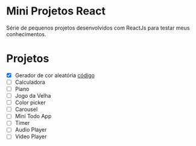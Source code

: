 # Mini Projetos React

Série de pequenos projetos desenvolvidos com ReactJs para testar meus conhecimentos.

# Projetos
- [x] Gerador de cor aleatória  [código](/src/projects/random-color)
- [ ] Calculadora
- [ ] Piano
- [ ] Jogo da Velha
- [ ] Color picker
- [ ] Carousel
- [ ] Mini Todo App
- [ ] Timer
- [ ] Audio Player
- [ ] Video Player
